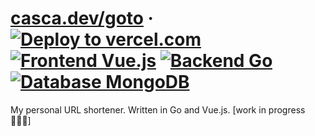 # [casca.dev/goto](https://casca.dev/goto) · [![Deploy to vercel.com](https://img.shields.io/github/deployments/casca/goto/Production?label=deploy%20to%20vercel.com&logo=zeit&logoColor=black&style=flat-square)](https://vercel.com/) [![Frontend Vue.js](https://img.shields.io/badge/frontend-Vue.js-%2341b583?logo=Vue.js&style=flat-square)](https://vuejs.org/) [![Backend Go](https://img.shields.io/badge/backend-Go-%2300abd6?logo=Go&style=flat-square)](https://golang.org/) [![Database MongoDB](https://img.shields.io/badge/database-MongoDB-%2310aa50?logo=MongoDB&style=flat-square)](https://www.mongodb.com/)

My personal URL shortener. Written in Go and Vue.js. [work in progress 👷🏻‍♂️]
